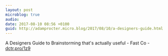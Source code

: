 ```yaml
---
layout: post
microblog: true
audio: 
date: 2017-08-10 08:56 +0100
guid: http://adamprocter.micro.blog/2017/08/10/a-designers-guide.html
---
```

A Designers Guide to Brainstorming that's actually useful - Fast Co - [dctr.pro/1z9](http://dctr.pro/1z9)
